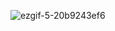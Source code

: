 
![ezgif-5-20b9243ef6](https://github.com/NSFW-USER/NSFW-USER/assets/145634237/4f8dc2f7-785e-4521-b40e-ca878743e891)

<!---
NSFW-USER/NSFW-USER is a ✨ special ✨ repository because its `README.md` (this file) appears on your GitHub profile.
You can click the Preview link to take a look at your changes.
--->
